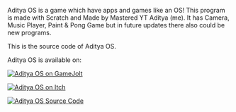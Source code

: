 Aditya OS is a game which have apps and games like an OS!
This program is made with Scratch and Made by Mastered YT Aditya (me).
It has Camera, Music Player, Paint & Pong Game but in future updates there also could be new programs.

This is the source code of Aditya OS.

Aditya OS is available on:
</span><br></p>
<p><a href="https://mastered-yt-aditya.itch.io/aditya-os" target="_blank"><img src="https://img.itch.zone/aW1nLzEzNjM1NTcwLnBuZw==/original/MhocU0.png" alt="Aditya OS on GameJolt" title="Aditya OS on GameJolt"></a><br></p>
<p><span style="color: inherit; font-family: inherit; font-size: inherit;"><a href="https://mastered-yt-aditya.itch.io/aditya-os" target="_blank"><img src="https://img.itch.zone/aW1nLzEzNjQwMjI2LnBuZw==/original/12EVYs.png" alt="Aditya OS on Itch" title="Aditya OS on Itch"></a><br></span></p>
<p><span style="color: inherit; font-family: inherit; font-size: inherit;"><a href="https://github.com/Mastered-YT-Aditya/Aditya-OS" target="_blank"><img src="https://img.itch.zone/aW1nLzEzNjQwMjI3LnBuZw==/original/FJbYhT.png" alt="Aditya OS Source Code" title="Aditya OS Source Code"></a><br></span></p>
<p><span style="color: inherit; font-family: inherit; font-size: inherit;">
